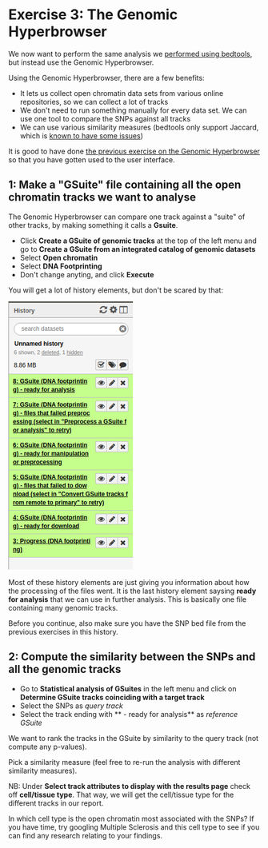 # Exercise 3: The Genomic Hyperbrowser

We now want to perform the same analysis we [performed using bedtools](Exercise3-Bedtools.md), but instead use the Genomic Hyperbrowser.

Using the Genomic Hyperbrowser, there are a few benefits:
* It lets us collect open chromatin data sets from various online repositories, so we can collect a lot of tracks
* We don't need to run something manually for every data set. We can use one tool to compare the SNPs against all tracks
* We can use various similarity measures (bedtools only support Jaccard, which is [known to have some issues](https://academic.oup.com/bib/article-abstract/21/5/1523/5586919))


It is good to have done [the previous exercise on the Genomic Hyperbrowser](Exercise2-Hyperbrowser.md) so that you have gotten used to the user interface.

## 1: Make a "GSuite" file containing all the open chromatin tracks we want to analyse
The Genomic Hyperbrowser can compare one track against a "suite" of other tracks, by making something it calls a **Gsuite**.

* Click **Create a GSuite of genomic tracks** at the top of the left menu and go to **Create a GSuite from an integrated catalog of genomic datasets**
* Select **Open chromatin**
* Select **DNA Footprinting**
* Don't change anyting, and click **Execute**

You will get a lot of history elements, but don't be scared by that:

![screenshot](screenshots/8.png)

Most of these history elements are just giving you information about how the processing of the files went. It is the last history element saysing **ready for analysis** that we can use 
in further analysis. This is basically one file containing many genomic tracks.


Before you continue, also make sure you have the SNP bed file from the previous exercises in this history.

## 2: Compute the similarity between the SNPs and all the genomic tracks
* Go to **Statistical analysis of GSuites** in the left menu and click on **Determine GSuite tracks coinciding with a target track**
* Select the SNPs as *query track*
* Select the track ending with ** - ready for analysis** as *reference GSuite*

We want to rank the tracks in the GSuite by similarity to the query track (not compute any p-values).

Pick a similarity measure (feel free to re-run the analysis with different similarity measures).

NB: Under **Select track attributes to display with the results page** check off **cell/tissue type**. That way, we will get the cell/tissue type for the different tracks in our report.

In which cell type is the open chromatin most associated with the SNPs? If you have time, try googling Multiple Sclerosis and this cell type to see if you can find any research relating to your findings.


